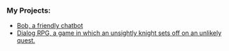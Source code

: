 ### My Projects:
* [Bob, a friendly chatbot](iwebninja.github.io/bob)
* [Dialog RPG, a game in which an unsightly knight sets off on an unlikely quest.](iwebninja.github.io/DialogRPG)
